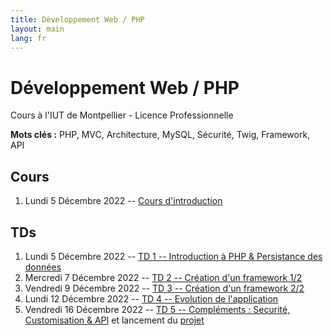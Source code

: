 ```yaml
---
title: Développement Web / PHP
layout: main
lang: fr
---
```


# Développement Web / PHP
Cours à l'IUT de Montpellier - Licence Professionnelle

**Mots clés :** PHP, MVC, Architecture, MySQL, Sécurité, Twig, Framework, API

## Cours

1. Lundi 5 Décembre 2022 -- [Cours d'introduction](classes/cours.pdf)

## TDs

1. Lundi 5 Décembre 2022 -- [TD 1 -- Introduction à PHP & Persistance des données](tutorials/tutorial1.html)
2. Mercredi 7 Décembre 2022 -- [TD 2 -- Création d'un framework 1/2](tutorials/tutorial2.html)
3. Vendredi 9 Décembre 2022 -- [TD 3 -- Création d'un framework 2/2](tutorials/tutorial3.html)
4. Lundi 12 Décembre 2022 -- [TD 4 -- Evolution de l'application](tutorials/tutorial4.html)
5. Vendredi 16 Décembre 2022 -- [TD 5 -- Compléments : Securité, Customisation & API](tutorials/tutorial5.html) et lancement du [projet](tutorials/projet.html)
